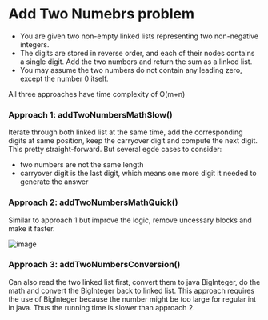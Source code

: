 # Add Two Numebrs problem
* You are given two non-empty linked lists representing two non-negative integers. 
* The digits are stored in reverse order, and each of their nodes contains a single digit. Add the two numbers and return the sum as a linked list.
* You may assume the two numbers do not contain any leading zero, except the number 0 itself.

All three approaches have time complexity of O(m+n)
### Approach 1: addTwoNumbersMathSlow()
Iterate through both linked list at the same time, add the corresponding digits at same position, keep the carryover digit and compute the next digit. This pretty straight-forward. But several egde cases to consider: 
* two numbers are not the same length
* carryover digit is the last digit, which means one more digit it needed to generate the answer

### Approach 2: addTwoNumbersMathQuick()
Similar to approach 1 but improve the logic, remove uncessary blocks and make it faster. 

![image](https://user-images.githubusercontent.com/25105806/118186463-9ea4f380-b3f2-11eb-9dff-25e5bbcd933f.png)


### Approach 3: addTwoNumbersConversion()
Can also read the two linked list first, convert them to java BigInteger, do the math and convert the BigInteger back to linked list. This approach requires the use of BigInteger because the number might be too large for regular int in java. Thus the running time is slower than approach 2.
